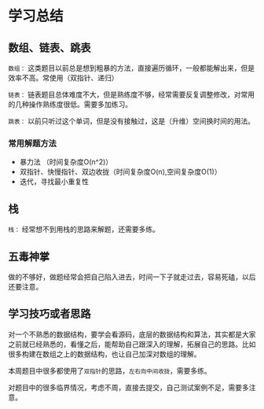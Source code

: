 # 学习总结

## 数组、链表、跳表

`数组：` 这类题目以前总是想到粗暴的方法，直接遍历循环，一般都能解出来，但是效率不高。常使用（双指针、递归）

`链表：` 链表题目总体难度不大，但是熟练度不够，经常需要反复调整修改，对常用的几种操作熟练度很低。需要多加练习。

`跳表：` 以前只听过这个单词，但是没有接触过，这是（升维）空间换时间的用法。

### 常用解题方法

- 暴力法 （时间复杂度O(n^2)）
- 双指针、快慢指针、双边收拢（时间复杂度O(n),空间复杂度O(1)）
- 迭代，寻找最小重复性

## 栈

`栈：` 经常想不到用栈的思路来解题，还需要多练。 


## 五毒神掌

做的不够好，做题经常会把自己陷入进去，时间一下子就走过去，容易死磕，以后还要注意。


## 学习技巧或者思路

对一个不熟悉的数据结构，要学会看源码，底层的数据结构和算法，其实都是大家之前就已经熟悉的，看懂之后，能帮助自己跟深入的理解，拓展自己的思路。比如很多构建在数组之上的数据结构，也让自己加深对数组的理解。

本周题目中很多都使用了`双指针`的思路，`左右向中间收拢`，需要多练。

对题目中的很多临界情况，考虑不周，直接去提交，自己测试案例不足，需要多注意。

